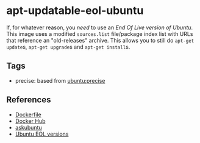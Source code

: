 # apt-updatable-eol-ubuntu

If, for whatever reason, you _need_ to use an _End Of Live version of Ubuntu_. This image uses a modified `sources.list` file/package index list with URLs that reference an "old-releases" archive. This allows you to still do `apt-get update`s, `apt-get upgrade`s and `apt-get install`s.

## Tags

* precise: based from [ubuntu:precise](https://hub.docker.com/layers/library/ubuntu/precise/images/sha256-5b117edd0b767986092e9f721ba2364951b0a271f53f1f41aff9dd1861c2d4fe?context=explore)

## References

* [Dockerfile](https://github.com/p4irin/apt-updatable-eol-ubuntu)
* [Docker Hub](https://hub.docker.com/r/p4irin/apt-updatable-eol-ubuntu)
* [askubuntu](https://askubuntu.com/questions/91815/how-to-install-software-or-upgrade-from-an-old-unsupported-release#:~:text=738,com/old%2Dreleases.ubuntu.com)
* [Ubuntu EOL versions](https://wiki.ubuntu.com/Releases#:~:text=April%202019-,End%20of%20Life,-Version)

